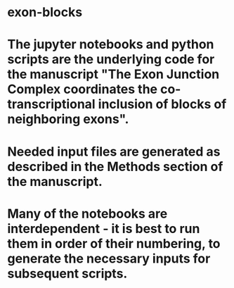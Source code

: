 # exon-blocks

# The jupyter notebooks and python scripts are the underlying code for the manuscript "The Exon Junction Complex coordinates the co-transcriptional inclusion of blocks of neighboring exons".
# Needed input files are generated as described in the Methods section of the manuscript. 
# Many of the notebooks are interdependent - it is best to run them in order of their numbering, to generate the necessary inputs for subsequent scripts.
